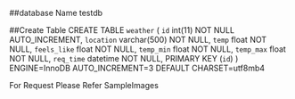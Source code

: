 

##database Name
testdb

##Create Table
CREATE TABLE `weather` (
  `id` int(11) NOT NULL AUTO_INCREMENT,
  `location` varchar(500) NOT NULL,
  `temp` float NOT NULL,
  `feels_like` float NOT NULL,
  `temp_min` float NOT NULL,
  `temp_max` float NOT NULL,
  `req_time` datetime NOT NULL,
  PRIMARY KEY (`id`)
) ENGINE=InnoDB AUTO_INCREMENT=3 DEFAULT CHARSET=utf8mb4


For Request Please Refer SampleImages
